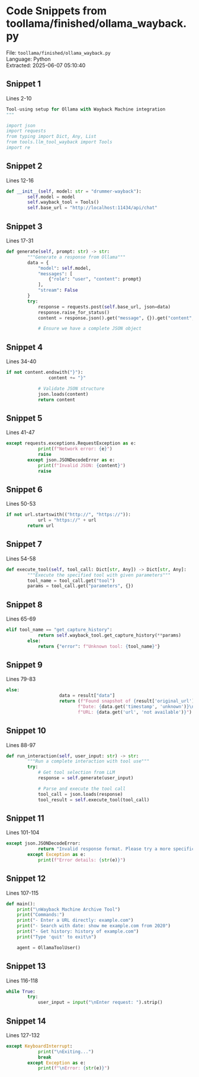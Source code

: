 # Code Snippets from toollama/finished/ollama_wayback.py

File: `toollama/finished/ollama_wayback.py`  
Language: Python  
Extracted: 2025-06-07 05:10:40  

## Snippet 1
Lines 2-10

```Python
Tool-using setup for Ollama with Wayback Machine integration
"""

import json
import requests
from typing import Dict, Any, List
from tools.llm_tool_wayback import Tools
import re
```

## Snippet 2
Lines 12-16

```Python
def __init__(self, model: str = "drummer-wayback"):
        self.model = model
        self.wayback_tool = Tools()
        self.base_url = "http://localhost:11434/api/chat"
```

## Snippet 3
Lines 17-31

```Python
def generate(self, prompt: str) -> str:
        """Generate a response from Ollama"""
        data = {
            "model": self.model,
            "messages": [
                {"role": "user", "content": prompt}
            ],
            "stream": False
        }
        try:
            response = requests.post(self.base_url, json=data)
            response.raise_for_status()
            content = response.json().get("message", {}).get("content", "").strip()

            # Ensure we have a complete JSON object
```

## Snippet 4
Lines 34-40

```Python
if not content.endswith("}"):
                content += "}"

            # Validate JSON structure
            json.loads(content)
            return content
```

## Snippet 5
Lines 41-47

```Python
except requests.exceptions.RequestException as e:
            print(f"Network error: {e}")
            raise
        except json.JSONDecodeError as e:
            print(f"Invalid JSON: {content}")
            raise
```

## Snippet 6
Lines 50-53

```Python
if not url.startswith(("http://", "https://")):
            url = "https://" + url
        return url
```

## Snippet 7
Lines 54-58

```Python
def execute_tool(self, tool_call: Dict[str, Any]) -> Dict[str, Any]:
        """Execute the specified tool with given parameters"""
        tool_name = tool_call.get("tool")
        params = tool_call.get("parameters", {})
```

## Snippet 8
Lines 65-69

```Python
elif tool_name == "get_capture_history":
            return self.wayback_tool.get_capture_history(**params)
        else:
            return {"error": f"Unknown tool: {tool_name}"}
```

## Snippet 9
Lines 79-83

```Python
else:
                    data = result["data"]
                    return (f"Found snapshot of {result['original_url']}\n"
                           f"Date: {data.get('timestamp', 'unknown')}\n"
                           f"URL: {data.get('url', 'not available')}")
```

## Snippet 10
Lines 88-97

```Python
def run_interaction(self, user_input: str) -> str:
        """Run a complete interaction with tool use"""
        try:
            # Get tool selection from LLM
            response = self.generate(user_input)

            # Parse and execute the tool call
            tool_call = json.loads(response)
            tool_result = self.execute_tool(tool_call)
```

## Snippet 11
Lines 101-104

```Python
except json.JSONDecodeError:
            return "Invalid response format. Please try a more specific request."
        except Exception as e:
            print(f"Error details: {str(e)}")
```

## Snippet 12
Lines 107-115

```Python
def main():
    print("\nWayback Machine Archive Tool")
    print("Commands:")
    print("- Enter a URL directly: example.com")
    print("- Search with date: show me example.com from 2020")
    print("- Get history: history of example.com")
    print("Type 'quit' to exit\n")

    agent = OllamaToolUser()
```

## Snippet 13
Lines 116-118

```Python
while True:
        try:
            user_input = input("\nEnter request: ").strip()
```

## Snippet 14
Lines 127-132

```Python
except KeyboardInterrupt:
            print("\nExiting...")
            break
        except Exception as e:
            print(f"\nError: {str(e)}")
```

